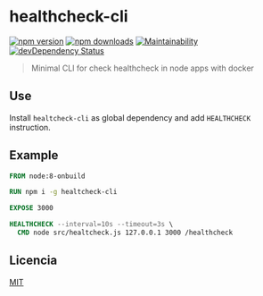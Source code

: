 # healthcheck-cli

[![npm version](https://img.shields.io/npm/v/healthcheck-cli.svg)](https://www.npmjs.com/package/healthcheck-cli)
[![npm downloads](https://img.shields.io/npm/dm/healthcheck-cli.svg)](https://www.npmjs.com/package/healthcheck-cli)
[![Maintainability](https://api.codeclimate.com/v1/badges/7d2accb39a80b8ee6573/maintainability)](https://codeclimate.com/github/lgaticaq/healthcheck-cli/maintainability)
[![devDependency Status](https://img.shields.io/david/dev/lgaticaq/healthcheck-cli.svg)](https://david-dm.org/lgaticaq/healthcheck-cli#info=devDependencies)

> Minimal CLI for check healthcheck in node apps with docker

## Use

Install `healtcheck-cli` as global dependency and add `HEALTHCHECK` instruction.

## Example

```Dockerfile
FROM node:8-onbuild

RUN npm i -g healtcheck-cli

EXPOSE 3000

HEALTHCHECK --interval=10s --timeout=3s \
  CMD node src/healtcheck.js 127.0.0.1 3000 /healthcheck
```

## Licencia

[MIT](https://tldrlegal.com/license/mit-license)
